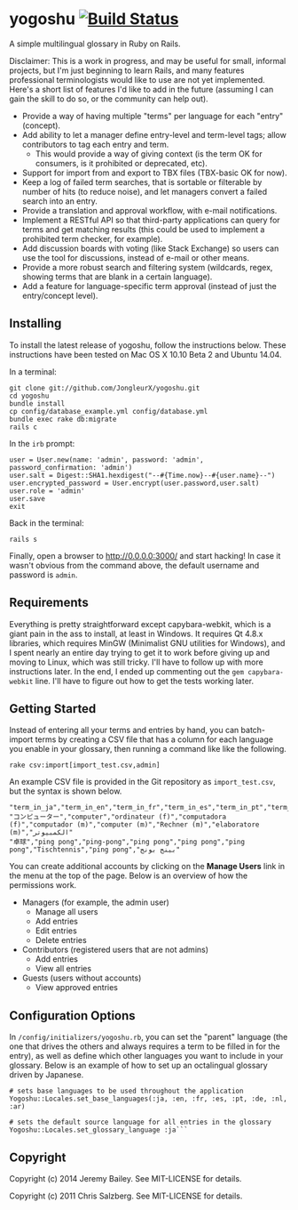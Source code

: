 yogoshu [![Build Status](https://travis-ci.org/JongleurX/yogoshu.svg)](http://travis-ci.org/JongleurX/yogoshu) 
=======

A simple multilingual glossary in Ruby on Rails.

Disclaimer: This is a work in progress, and may be useful for small, informal projects, but I'm just beginning to learn Rails, and many features professional terminologists would like to use are not yet implemented. Here's a short list of features I'd like to add in the future (assuming I can gain the skill to do so, or the community can help out).

* Provide a way of having multiple "terms" per language for each "entry" (concept).
* Add ability to let a manager define entry-level and term-level tags; allow contributors to tag each entry and term.
	* This would provide a way of giving context (is the term OK for consumers, is it prohibited or deprecated, etc).
* Support for import from and export to TBX files (TBX-basic OK for now).
* Keep a log of failed term searches, that is sortable or filterable by number of hits (to reduce noise), and let managers convert a failed search into an entry.
* Provide a translation and approval workflow, with e-mail notifications.
* Implement a RESTful API so that third-party applications can query for terms and get matching results (this could be used to implement a prohibited term checker, for example).
* Add discussion boards with voting (like Stack Exchange) so users can use the tool for discussions, instead of e-mail or other means.
* Provide a more robust search and filtering system (wildcards, regex, showing terms that are blank in a certain language).
* Add a feature for language-specific term approval (instead of just the entry/concept level).

Installing
----------

To install the latest release of yogoshu, follow the instructions below. These instructions have been tested on Mac OS X 10.10 Beta 2 and Ubuntu 14.04.

In a terminal:

	git clone git://github.com/JongleurX/yogoshu.git
	cd yogoshu
	bundle install
	cp config/database_example.yml config/database.yml
	bundle exec rake db:migrate
	rails c

In the `irb` prompt:

	user = User.new(name: 'admin', password: 'admin', password_confirmation: 'admin')
	user.salt = Digest::SHA1.hexdigest("--#{Time.now}--#{user.name}--")
	user.encrypted_password = User.encrypt(user.password,user.salt)
	user.role = 'admin'	
	user.save
	exit

Back in the terminal:

	rails s

Finally, open a browser to http://0.0.0.0:3000/ and start hacking! In case it wasn't obvious from the command above, the default username and password is `admin`.

Requirements
------------
Everything is pretty straightforward except capybara-webkit, which is a giant pain in the ass to install, at least in Windows. It requires Qt 4.8.x libraries, which requires MinGW (Minimalist GNU utilities for Windows), and I spent nearly an entire day trying to get it to work before giving up and moving to Linux, which was still tricky. I'll have to follow up with more instructions later. In the end, I ended up commenting out the `gem capybara-webkit` line. I'll have to figure out how to get the tests working later.

Getting Started
---------------

Instead of entering all your terms and entries by hand, you can batch-import terms by creating a CSV file that has a column for each language you enable in your glossary, then running a command like like the following.

	rake csv:import[import_test.csv,admin]
	
An example CSV file is provided in the Git repository as `import_test.csv`, but the syntax is shown below.

	"term_in_ja","term_in_en","term_in_fr","term_in_es","term_in_pt","term_in_nl","term_in_de","term_in_it","term_in_ar"
	"コンピューター","computer","ordinateur (f)","computadora (f)","computador (m)","computer (m)","Rechner (m)","elaboratore (m)","الكمبيوتر"
	"卓球","ping pong","ping-pong","ping pong","ping pong","ping pong","Tischtennis","ping pong","بينج بونج"

You can create additional accounts by clicking on the **Manage Users** link in the menu at the top of the page. Below is an overview of how the permissions work.

* Managers (for example, the admin user)
	* Manage all users
	* Add entries
	* Edit entries
	* Delete entries
* Contributors (registered users that are not admins)
	* Add entries
    * View all entries
* Guests (users without accounts)
	* View approved entries


Configuration Options
---------------------
In `/config/initializers/yogoshu.rb`, you can set the "parent" language (the one that drives the others and always requires a term to be filled in for the entry), as well as define which other languages you want to include in your glossary. Below is an example of how to set up an octalingual glossary driven by Japanese.

	# sets base languages to be used throughout the application
	Yogoshu::Locales.set_base_languages(:ja, :en, :fr, :es, :pt, :de, :nl, :ar)

	# sets the default source language for all entries in the glossary
	Yogoshu::Locales.set_glossary_language :ja```

Copyright
---------
Copyright (c) 2014 Jeremy Bailey. See MIT-LICENSE for details.

Copyright (c) 2011 Chris Salzberg. See MIT-LICENSE for details.

